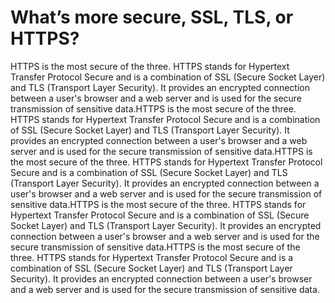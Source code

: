 # What’s more secure, SSL, TLS, or HTTPS?

HTTPS is the most secure of the three. HTTPS stands for Hypertext Transfer Protocol Secure and is a combination of SSL (Secure Socket Layer) and TLS (Transport Layer Security). It provides an encrypted connection between a user's browser and a web server and is used for the secure transmission of sensitive data.HTTPS is the most secure of the three. HTTPS stands for Hypertext Transfer Protocol Secure and is a combination of SSL (Secure Socket Layer) and TLS (Transport Layer Security). It provides an encrypted connection between a user's browser and a web server and is used for the secure transmission of sensitive data.HTTPS is the most secure of the three. HTTPS stands for Hypertext Transfer Protocol Secure and is a combination of SSL (Secure Socket Layer) and TLS (Transport Layer Security). It provides an encrypted connection between a user's browser and a web server and is used for the secure transmission of sensitive data.HTTPS is the most secure of the three. HTTPS stands for Hypertext Transfer Protocol Secure and is a combination of SSL (Secure Socket Layer) and TLS (Transport Layer Security). It provides an encrypted connection between a user's browser and a web server and is used for the secure transmission of sensitive data.HTTPS is the most secure of the three. HTTPS stands for Hypertext Transfer Protocol Secure and is a combination of SSL (Secure Socket Layer) and TLS (Transport Layer Security). It provides an encrypted connection between a user's browser and a web server and is used for the secure transmission of sensitive data.
